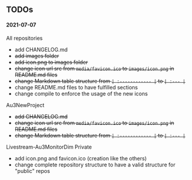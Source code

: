 ## TODOs

#### 2021-07-07

All repositories
- add CHANGELOG.md
- ~~add images folder~~
- ~~add icon.png to images folder~~
- ~~change icon url src from `media/favicon.ico` to `images/icon.png` in README.md files~~
- ~~change Markdown table structure from `| :------------ |` to `| :--- |`~~
- change README.md files to have fulfilled sections
- change compile to enforce the usage of the new icons

Au3NewProject
- ~~add CHANGELOG.md~~
- ~~change icon url src from `media/favicon.ico` to `images/icon.png` in README.md files~~
- ~~change Markdown table structure from `| :------------ |` to `| :--- |`~~

Livestream-Au3MonitorDim Private
- add icon.png and favicon.ico (creation like the others)
- change complete repository structure to have a valid structure for "public" repos
